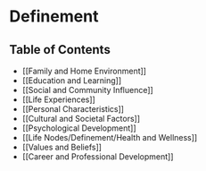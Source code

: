 # Definement

## Table of Contents

- [[Family and Home Environment]]
- [[Education and Learning]]
- [[Social and Community Influence]]
- [[Life Experiences]]
- [[Personal Characteristics]]
- [[Cultural and Societal Factors]]
- [[Psychological Development]]
- [[Life Nodes/Definement/Health and Wellness]]
- [[Values and Beliefs]]
- [[Career and Professional Development]]
